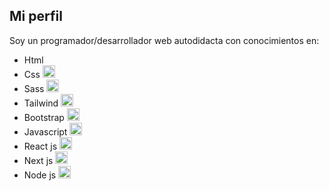 ## Mi perfil

Soy un programador/desarrollador web autodidacta con conocimientos en:

- Html <img src="https://aux.iconspalace.com/uploads/16462271581931937339.png" width='10px' height="10px">
- Css <img src="https://blastcoding.com/wp-content/uploads/2018/10/CSS3.png" width='20px' height="20px">
- Sass <img src="https://aux.iconspalace.com/uploads/16462271581931937339.png" width='20px' height="20px">
- Tailwind <img src="https://aux.iconspalace.com/uploads/16462271581931937339.png" width='20px' height="20px">
- Bootstrap <img src="https://aux.iconspalace.com/uploads/16462271581931937339.png" width='20px' height="20px">
- Javascript <img src="https://aux.iconspalace.com/uploads/16462271581931937339.png" width='20px' height="20px">
- React js <img src="https://aux.iconspalace.com/uploads/16462271581931937339.png" width='20px' height="20px">
- Next js <img src="https://aux.iconspalace.com/uploads/16462271581931937339.png" width='20px' height="20px">
- Node js <img src="https://aux.iconspalace.com/uploads/16462271581931937339.png" width='20px' height="20px">
